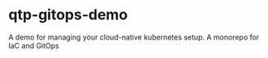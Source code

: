 # qtp-gitops-demo
A demo for managing your cloud-native kubernetes setup. A monorepo for IaC and GitOps
